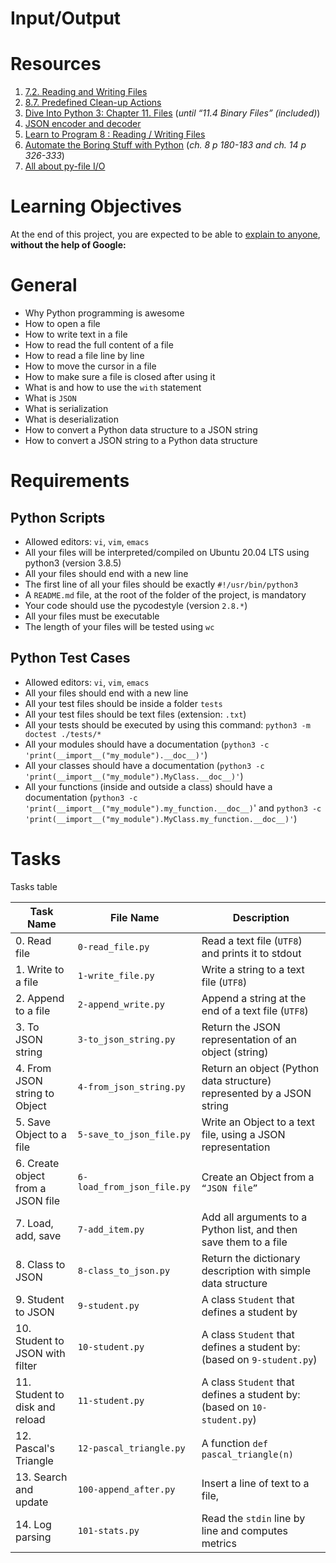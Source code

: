 # Input/Output

# Resources
1. [7.2. Reading and Writing Files](https://docs.python.org/3/tutorial/inputoutput.html#reading-and-writing-files)
2. [8.7. Predefined Clean-up Actions](https://docs.python.org/3/tutorial/errors.html#predefined-clean-up-actions)
3. [Dive Into Python 3: Chapter 11. Files](https://histo.ucsf.edu/BMS270/diveintopython3-r802.pdf) (*until “11.4 Binary Files” (included)*)
4. [JSON encoder and decoder](https://docs.python.org/3/library/json.html)
5. [Learn to Program 8 : Reading / Writing Files](https://www.youtube.com/watch?v=EukxMIsNeqU)
6. [Automate the Boring Stuff with Python](https://automatetheboringstuff.com) (*ch. 8 p 180-183 and ch. 14 p 326-333*)
7. [All about py-file I/O](https://techvidvan.com/tutorials/python-file-read-write/)

# Learning Objectives
At the end of this project, you are expected to be able to [explain to anyone](https://fs.blog/feynman-learning-technique/?fbclid=IwAR2K5_BGPVo0QjJXkOIIqNsqcXK4lTskPWJvA0asKQIGtCPWaQBdKmj1Ztg), **without the help of Google:**

# General
* Why Python programming is awesome
* How to open a file
* How to write text in a file
* How to read the full content of a file
* How to read a file line by line
* How to move the cursor in a file
* How to make sure a file is closed after using it
* What is and how to use the `with` statement
* What is `JSON`
* What is serialization
* What is deserialization
* How to convert a Python data structure to a JSON string
* How to convert a JSON string to a Python data structure

# Requirements
## Python Scripts
* Allowed editors: `vi`, `vim`, `emacs`
* All your files will be interpreted/compiled on Ubuntu 20.04 LTS using python3 (version 3.8.5)
* All your files should end with a new line
* The first line of all your files should be exactly `#!/usr/bin/python3`
* A `README.md` file, at the root of the folder of the project, is mandatory
* Your code should use the pycodestyle (version `2.8.*`)
* All your files must be executable
* The length of your files will be tested using `wc`

## Python Test Cases
* Allowed editors: `vi`, `vim`, `emacs`
* All your files should end with a new line
* All your test files should be inside a folder `tests`
* All your test files should be text files (extension: `.txt`)
* All your tests should be executed by using this command: `python3 -m doctest ./tests/*`
* All your modules should have a documentation (`python3 -c 'print(__import__("my_module").__doc__)'`)
* All your classes should have a documentation (`python3 -c 'print(__import__("my_module").MyClass.__doc__)'`)
* All your functions (inside and outside a class) should have a documentation (`python3 -c 'print(__import__("my_module").my_function.__doc__)`' 
and `python3 -c 'print(__import__("my_module").MyClass.my_function.__doc__)'`)

# Tasks
Tasks table

| Task Name  | File Name | Description |
| --------------- | ------------------------------ |---------------------------------------------------------------|
| 0. Read file | `0-read_file.py` | Read a text file (`UTF8`) and prints it to stdout |
| 1. Write to a file | `1-write_file.py` | Write a string to a text file (`UTF8`) |
| 2. Append to a file | `2-append_write.py` | Append a string at the end of a text file (`UTF8`) |
| 3. To JSON string | `3-to_json_string.py` | Return the JSON representation of an object (string) |
| 4. From JSON string to Object | `4-from_json_string.py` | Return an object (Python data structure) represented by a JSON string |
| 5. Save Object to a file | `5-save_to_json_file.py` | Write an Object to a text file, using a JSON representation |
| 6. Create object from a JSON file | `6-load_from_json_file.py` | Create an Object from a `“JSON file”` |
| 7. Load, add, save | `7-add_item.py` | Add all arguments to a Python list, and then save them to a file |
| 8. Class to JSON | `8-class_to_json.py` | Return the dictionary description with simple data structure |
| 9. Student to JSON | `9-student.py` | A class `Student` that defines a student by |
| 10. Student to JSON with filter | `10-student.py` | A class `Student` that defines a student by: (based on `9-student.py`) |
| 11. Student to disk and reload | `11-student.py` | A class `Student` that defines a student by: (based on `10-student.py`) |
| 12. Pascal's Triangle | `12-pascal_triangle.py` | A function `def pascal_triangle(n)` |
| 13. Search and update | `100-append_after.py` | Insert a line of text to a file, |
| 14. Log parsing | `101-stats.py` | Read the `stdin` line by line and computes metrics |
